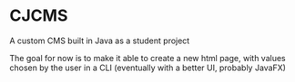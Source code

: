 # CJCMS
A custom CMS built in Java as a student project

The goal for now is to make it able to create a new html page, with values chosen by the user in a CLI (eventually with a better UI, probably JavaFX)
